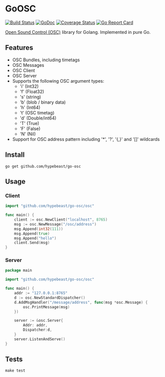 # GoOSC

[![Build Status](https://travis-ci.org/hypebeast/go-osc.png?branch=master)](https://travis-ci.org/hypebeast/go-osc) [![GoDoc](https://godoc.org/github.com/hypebeast/go-osc/osc?status.svg)](https://godoc.org/github.com/hypebeast/go-osc/osc) [![Coverage Status](https://coveralls.io/repos/github/hypebeast/go-osc/badge.svg?branch=master)](https://coveralls.io/github/hypebeast/go-osc?branch=master)
[![Go Report Card](https://goreportcard.com/badge/github.com/hypebeast/go-osc)](https://goreportcard.com/report/github.com/hypebeast/go-osc)

[Open Sound Control (OSC)](http://opensoundcontrol.org) library for Golang. Implemented in pure Go.

## Features

- OSC Bundles, including timetags
- OSC Messages
- OSC Client
- OSC Server
- Supports the following OSC argument types:
  - 'i' (Int32)
  - 'f' (Float32)
  - 's' (string)
  - 'b' (blob / binary data)
  - 'h' (Int64)
  - 't' (OSC timetag)
  - 'd' (Double/int64)
  - 'T' (True)
  - 'F' (False)
  - 'N' (Nil)
- Support for OSC address pattern including '\*', '?', '{,}' and '[]' wildcards

## Install

```shell
go get github.com/hypebeast/go-osc
```

## Usage

### Client

```go
import "github.com/hypebeast/go-osc/osc"

func main() {
    client := osc.NewClient("localhost", 8765)
    msg := osc.NewMessage("/osc/address")
    msg.Append(int32(111))
    msg.Append(true)
    msg.Append("hello")
    client.Send(msg)
}
```

### Server

```go
package main

import "github.com/hypebeast/go-osc/osc"

func main() {
    addr := "127.0.0.1:8765"
    d := osc.NewStandardDispatcher()
    d.AddMsgHandler("/message/address", func(msg *osc.Message) {
        osc.PrintMessage(msg)
    })

    server := &osc.Server{
        Addr: addr,
        Dispatcher:d,
    }
    server.ListenAndServe()
}
```

## Tests

```shell
make test
```
